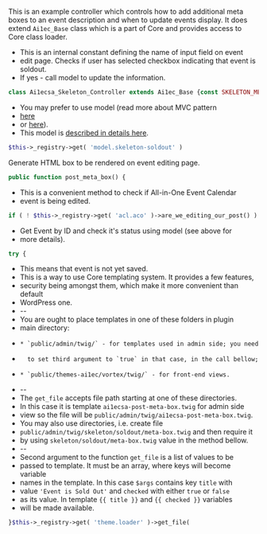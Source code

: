This is an example controller which controls how to add additional meta boxes
to an event description and when to update events display.
It does extend `Ai1ec_Base` class which is a part of Core and provides access
to Core class loader.
* This is an internal constant defining the name of input field on event
* edit page.
Checks if user has selected checkbox indicating that event is soldout.
* If yes - call model to update the information.
```php
class Ai1ecsa_Skeleton_Controller extends Ai1ec_Base {const SKELETON_META_CHECKBOX = 'ai1ecsa-skeleton-soldout';public function handle_save_event( Ai1ec_Event $event ) {
```
* You may prefer to use model (read more about MVC pattern
* [here](http://en.wikipedia.org/wiki/Model%E2%80%93view%E2%80%93controller)
* or [here](http://martinfowler.com/tags/model-view-controller.html)).
* This model is [described in details here](skeleton-soldout.md).
```php
$this->_registry->get( 'model.skeleton-soldout' )
```
Generate HTML box to be rendered on event editing page.
```php
public function post_meta_box() {
```
* This is a convenient method to check if All-in-One Event Calendar
* event is being edited.
```php
if ( ! $this->_registry->get( 'acl.aco' )->are_we_editing_our_post() ) {
```
* Get Event by ID and check it's status using model (see above for
* more details).
```php
try {
```
* This means that event is not yet saved.
* This is a way to use Core templating system. It provides a few features,
* security being amongst them, which make it more convenient than default
* WordPress one.
* --
* You are ought to place templates in one of these folders in plugin
* main directory:
*     * `public/admin/twig/` - for templates used in admin side; you need
*       to set third argument to `true` in that case, in the call bellow;
*     * `public/themes-ai1ec/vortex/twig/` - for front-end views.
* --
* The `get_file` accepts file path starting at one of these directories.
* In this case it is template `ai1ecsa-post-meta-box.twig` for admin side
* view so the file will be `public/admin/twig/ai1ecsa-post-meta-box.twig`.
* You may also use directories, i.e. create file
* `public/admin/twig/skeleton/soldout/meta-box.twig` and then require it
* by using `skeleton/soldout/meta-box.twig` value in the method bellow.
* --
* Second argument to the function `get_file` is a list of values to be
* passed to template. It must be an array, where keys will become variable
* names in the template. In this case `$args` contains key `title` with
* value `'Event is Sold Out'` and `checked` with either `true` or `false`
* as its value. In template `{{ title }}` and `{{ checked }}` variables
* will be made available.
```php
}$this->_registry->get( 'theme.loader' )->get_file(
```
